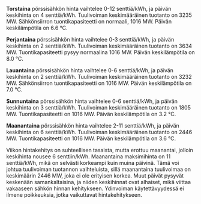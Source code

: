 **Torstaina** pörssisähkön hinta vaihtelee 0-12 senttiä/kWh, ja päivän keskihinta on 4 senttiä/kWh. Tuulivoiman keskimääräinen tuotanto on 3235 MW. Sähkönsiirron tuontikapasiteetti on normaali, 1016 MW. Päivän keskilämpötila on 6.6 °C.

**Perjantaina** pörssisähkön hinta vaihtelee 0-3 senttiä/kWh, ja päivän keskihinta on 2 senttiä/kWh. Tuulivoiman keskimääräinen tuotanto on 3634 MW. Tuontikapasiteetti pysyy normaalina 1016 MW. Päivän keskilämpötila on 8.0 °C.

**Lauantaina** pörssisähkön hinta vaihtelee 0-6 senttiä/kWh, ja päivän keskihinta on 2 senttiä/kWh. Tuulivoiman keskimääräinen tuotanto on 3232 MW. Sähkönsiirron tuontikapasiteetti on 1016 MW. Päivän keskilämpötila on 7.0 °C.

**Sunnuntaina** pörssisähkön hinta vaihtelee 0-6 senttiä/kWh, ja päivän keskihinta on 3 senttiä/kWh. Tuulivoiman keskimääräinen tuotanto on 1805 MW. Tuontikapasiteetti on 1016 MW. Päivän keskilämpötila on 3.2 °C.

**Maanantaina** pörssisähkön hinta vaihtelee 2-11 senttiä/kWh, ja päivän keskihinta on 6 senttiä/kWh. Tuulivoiman keskimääräinen tuotanto on 2446 MW. Tuontikapasiteetti on 1016 MW. Päivän keskilämpötila on 3.6 °C.

Viikon hintakehitys on suhteellisen tasaista, mutta erottuu maanantai, jolloin keskihinta nousee 6 senttiin/kWh. Maanantaina maksimihinta on 11 senttiä/kWh, mikä on selvästi korkeampi kuin muina päivinä. Tämä voi johtua tuulivoiman tuotannon vaihteluista, sillä maanantaina tuulivoimaa on keskimäärin 2446 MW, joka ei ole erityisen korkea. Muut päivät pysyvät keskenään samankaltaisina, ja niiden keskihinnat ovat alhaiset, mikä viittaa vakaaseen sähkön hinnan kehitykseen. Ydinvoiman käytettävyydessä ei ilmene poikkeuksia, jotka vaikuttavat hintakehitykseen.